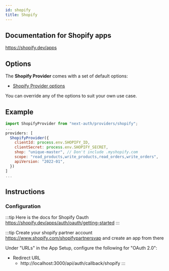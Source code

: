 ```yaml
---
id: shopify
title: Shopify
---
```


## Documentation for Shopify apps
https://shopify.dev/apps


## Options

The **Shopify Provider** comes with a set of default options:

- [Shopify Provider options](https://github.com/nextauthjs/next-auth/blob/main/packages/next-auth/src/providers/shopify.js)

You can override any of the options to suit your own use case.

## Example

```js
import ShopifyProvider from "next-auth/providers/shopify";
...
providers: [
  ShopifyProvider({
    clientId: process.env.SHOPIFY_ID,
    clientSecret: process.env.SHOPIFY_SECRET,
    shop: "unique-master", // Don't include .myshopify.com
    scope: "read_products,write_products,read_orders,write_orders",
    apiVersion: "2022-01",
  })
]
...
```

## Instructions

### Configuration

:::tip
Here is the docs for Shopify Oauth https://shopify.dev/apps/auth/oauth/getting-started
:::

:::tip
Create your shopify partner account https://www.shopify.com/shopifypartnersvap and create an app from there

Under "URLs" in the App Setup, configure the following for "OAuth 2.0":

- Redirect URL
  - http://localhost:3000/api/auth/callback/shopify
:::

